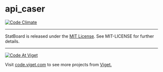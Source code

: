 # api_caser

[![Code Climate](https://codeclimate.com/github/vigetlabs/api_caser.png)](https://codeclimate.com/github/vigetlabs/api_caser)

* * *
StatBoard is released under the [MIT License](http://www.opensource.org/licenses/MIT). See MIT-LICENSE for further details.
* * *

<a href="http://code.viget.com">
  <img src="http://code.viget.com/github-banner.png" alt="Code At Viget">
</a>

Visit [code.viget.com](http://code.viget.com) to see more projects from [Viget.](https://viget.com)
